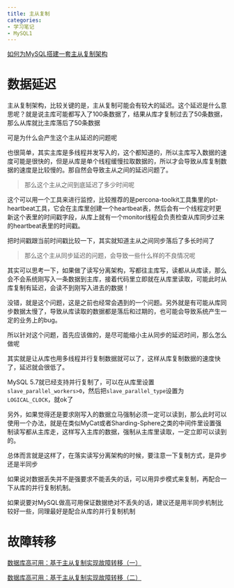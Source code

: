 ```yaml
---
title: 主从复制
categories: 
- 学习笔记
- MySQL1
---
```


[如何为MySQL搭建一套主从复制架构](https://blog.csdn.net/qq_37286668/article/details/113372596)

# 数据延迟

主从复制架构，比较关键的是，主从复制可能会有较大的延迟。这个延迟是什么意思呢？就是说主库可能都写入了100条数据了，结果从库才复制过去了50条数据，那么从库就比主库落后了50条数据

可是为什么会产生这个主从延迟的问题呢

也很简单，其实主库是多线程并发写入的，这个都知道的，所以主库写入数据的速度可能是很快的，但是从库是单个线程缓慢拉取数据的，所以才会导致从库复制数据的速度是比较慢的。那自然会导致主从之间的延迟问题了。

> 那么这个主从之间到底延迟了多少时间呢

这个可以用一个工具来进行监控，比较推荐的是percona-toolkit工具集里的pt-heartbeat工具，它会在主库里创建一个heartbeat表，然后会有一个线程定时更新这个表里的时间戳字段，从库上就有一个monitor线程会负责检查从库同步过来的heartbeat表里的时间戳。

把时间戳跟当前时间戳比较一下，其实就知道主从之间同步落后了多长时间了

> 那么这个主从同步延迟的问题，会导致一些什么样的不良情况呢

其实可以思考一下，如果做了读写分离架构，写都往主库写，读都从从库读，那么会不会系统刚写入一条数据到主库，接着代码里立即就在从库里读取，可能此时从库复制有延迟，会读不到刚写入进去的数据！

没错，就是这个问题，这是之前也经常会遇到的一个问题。另外就是有可能从库同步数据太慢了，导致从库读取的数据都是落后和过期的，也可能会导致系统产生一定的业务上的bug。

所以针对这个问题，首先应该做的，是尽可能缩小主从同步的延迟时间，那么怎么做呢

其实就是让从库也用多线程并行复制数据就可以了，这样从库复制数据的速度快了，延迟就会很低了。

MySQL 5.7就已经支持并行复制了，可以在从库里设置`slave_parallel_workers>0`，然后把`slave_parallel_type`设置为`LOGICAL_CLOCK`，就ok了

另外，如果觉得还是要求刚写入的数据立马强制必须一定可以读到，那么此时可以使用一个办法，就是在类似MyCat或者Sharding-Sphere之类的中间件里设置强制读写都从主库走，这样写入主库的数据，强制从主库里读取，一定立即可以读到的。

总体而言就是这样了，在落实读写分离架构的时候，要注意一下复制方式，是异步还是半同步

如果说对数据丢失并不是强要求不能丢失的话，可以用异步模式来复制，再配合一下从库的并行复制机制。

如果说要对MySQL做高可用保证数据绝对不丢失的话，建议还是用半同步机制比较好一些，同理最好是配合从库的并行复制机制

# 故障转移

[数据库高可用：基于主从复制实现故障转移（一）](https://blog.csdn.net/qq_37286668/article/details/113494972)

[数据库高可用：基于主从复制实现故障转移（二）](https://blog.csdn.net/qq_37286668/article/details/113495197)